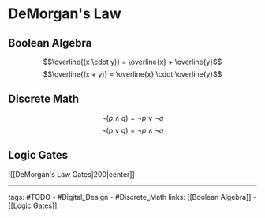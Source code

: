 # DeMorgan's Law


## Boolean Algebra
$$\overline{(x \cdot y)} = \overline{x} + \overline{y}$$
$$\overline{(x + y)} = \overline{x} \cdot \overline{y}$$

## Discrete Math
$$\neg{(p \land q)} = \neg{p} \lor \neg{q}$$
$$\neg{(p \lor q)} = \neg{p} \land \neg{q}$$

## Logic Gates
![[DeMorgan's Law Gates|200|center]]


---
tags: #TODO - #Digital_Design - #Discrete_Math 
links: [[Boolean Algebra]] - [[Logic Gates]]